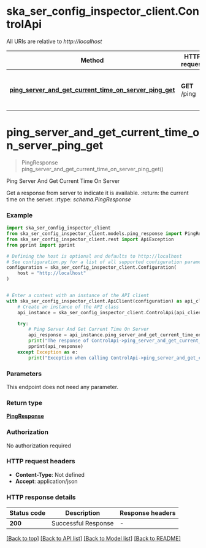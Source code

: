 # ska_ser_config_inspector_client.ControlApi

All URIs are relative to *http://localhost*

Method | HTTP request | Description
------------- | ------------- | -------------
[**ping_server_and_get_current_time_on_server_ping_get**](ControlApi.md#ping_server_and_get_current_time_on_server_ping_get) | **GET** /ping | Ping Server And Get Current Time On Server


# **ping_server_and_get_current_time_on_server_ping_get**
> PingResponse ping_server_and_get_current_time_on_server_ping_get()

Ping Server And Get Current Time On Server

Get a response from server to indicate it is available.  :return: the current time on the server. :rtype: *schema.PingResponse*

### Example


```python
import ska_ser_config_inspector_client
from ska_ser_config_inspector_client.models.ping_response import PingResponse
from ska_ser_config_inspector_client.rest import ApiException
from pprint import pprint

# Defining the host is optional and defaults to http://localhost
# See configuration.py for a list of all supported configuration parameters.
configuration = ska_ser_config_inspector_client.Configuration(
    host = "http://localhost"
)


# Enter a context with an instance of the API client
with ska_ser_config_inspector_client.ApiClient(configuration) as api_client:
    # Create an instance of the API class
    api_instance = ska_ser_config_inspector_client.ControlApi(api_client)

    try:
        # Ping Server And Get Current Time On Server
        api_response = api_instance.ping_server_and_get_current_time_on_server_ping_get()
        print("The response of ControlApi->ping_server_and_get_current_time_on_server_ping_get:\n")
        pprint(api_response)
    except Exception as e:
        print("Exception when calling ControlApi->ping_server_and_get_current_time_on_server_ping_get: %s\n" % e)
```



### Parameters

This endpoint does not need any parameter.

### Return type

[**PingResponse**](PingResponse.md)

### Authorization

No authorization required

### HTTP request headers

 - **Content-Type**: Not defined
 - **Accept**: application/json

### HTTP response details

| Status code | Description | Response headers |
|-------------|-------------|------------------|
**200** | Successful Response |  -  |

[[Back to top]](#) [[Back to API list]](../README.md#documentation-for-api-endpoints) [[Back to Model list]](../README.md#documentation-for-models) [[Back to README]](../README.md)

